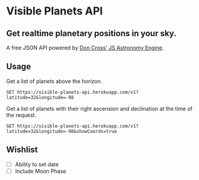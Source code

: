 # Visible Planets API

## Get realtime planetary positions in your sky.
A free JSON API powered by [Don Cross' JS Astronomy Engine](http://cosinekitty.com/astronomy.js).

## Usage

Get a list of planets above the horizon.
```
GET https://visible-planets-api.herokuapp.com/v1?latitude=32&longitude=-98
```

Get a list of planets with their right ascension and declination at the time of the request.
```
GET https://visible-planets-api.herokuapp.com/v1?latitude=32&longitude=-98&showCoords=true
```

## Wishlist

- [ ] Ability to set date
- [ ] Include Moon Phase
